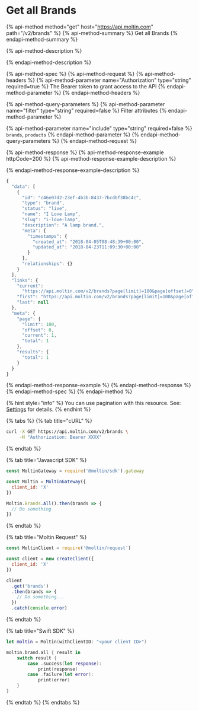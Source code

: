 # Get all Brands

{% api-method method="get" host="https://api.moltin.com" path="/v2/brands" %}
{% api-method-summary %}
Get all Brands
{% endapi-method-summary %}

{% api-method-description %}

{% endapi-method-description %}

{% api-method-spec %}
{% api-method-request %}
{% api-method-headers %}
{% api-method-parameter name="Authorization" type="string" required=true %}
The Bearer token to grant access to the API
{% endapi-method-parameter %}
{% endapi-method-headers %}

{% api-method-query-parameters %}
{% api-method-parameter name="filter" type="string" required=false %}
Filter attributes
{% endapi-method-parameter %}

{% api-method-parameter name="include" type="string" required=false %}
`brands`, `products`
{% endapi-method-parameter %}
{% endapi-method-query-parameters %}
{% endapi-method-request %}

{% api-method-response %}
{% api-method-response-example httpCode=200 %}
{% api-method-response-example-description %}

{% endapi-method-response-example-description %}

```javascript
{
  "data": [
    {
      "id": "c46e07d2-23ef-4b3b-8437-7bcdbf38bc4c",
      "type": "brand",
      "status": "live",
      "name": "I Love Lamp",
      "slug": "i-love-lamp",
      "description": "A lamp brand.",
      "meta": {
        "timestamps": {
          "created_at": "2018-04-05T08:48:39+00:00",
          "updated_at": "2018-04-23T11:09:30+00:00"
        }
      },
      "relationships": {}
    }
  ],
  "links": {
    "current":
      "https://api.moltin.com/v2/brands?page[limit]=100&page[offset]=0",
    "first": "https://api.moltin.com/v2/brands?page[limit]=100&page[offset]=0",
    "last": null
  },
  "meta": {
    "page": {
      "limit": 100,
      "offset": 0,
      "current": 1,
      "total": 1
    },
    "results": {
      "total": 1
    }
  }
}
```
{% endapi-method-response-example %}
{% endapi-method-response %}
{% endapi-method-spec %}
{% endapi-method %}

{% hint style="info" %}
You can use pagination with this resource. See: [Settings](../../advanced/settings/#page-length) for details.
{% endhint %}

{% tabs %}
{% tab title="cURL" %}
```bash
curl -X GET https://api.moltin.com/v2/brands \
     -H "Authorization: Bearer XXXX"
```
{% endtab %}

{% tab title="Javascript SDK" %}
```javascript
const MoltinGateway = require('@moltin/sdk').gateway

const Moltin = MoltinGateway({
  client_id: 'X'
})

Moltin.Brands.All().then(brands => {
  // Do something
})
```
{% endtab %}

{% tab title="Moltin Request" %}
```javascript
const MoltinClient = require('@moltin/request')

const client = new createClient({
  client_id: 'X'
})

client
  .get('brands')
  .then(brands => {
    // Do something...
  })
  .catch(console.error)
```
{% endtab %}

{% tab title="Swift SDK" %}
```swift
let moltin = Moltin(withClientID: "<your client ID>")

moltin.brand.all { result in
    switch result {
        case .success(let response):
            print(response)
        case .failure(let error):
            print(error)
    }
}
```
{% endtab %}
{% endtabs %}

